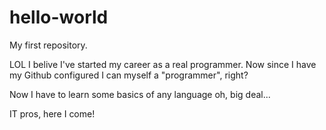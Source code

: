 # hello-world
My first repository.

LOL I belive I've started my career as a real programmer.
Now since I have my Github configured I can myself a "programmer", right?

Now I have to learn some basics of any language oh, big deal...

IT pros, here I come!
